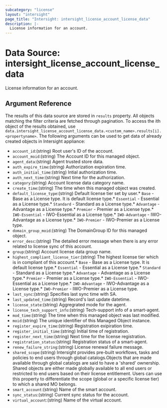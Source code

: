 ```yaml
---
subcategory: "license"
layout: "intersight"
page_title: "Intersight: intersight_license_account_license_data"
description: |-
  License information for an account.
---
```


# Data Source: intersight_license_account_license_data
License information for an account.
## Argument Reference
The results of this data source are stored in `results` property.
All objects matching the filter criteria are fetched through pagination.
To access the ith object of the results obtained, use `data.intersight_license_account_license_data.<custom_name>.results[i].<propertyname>`.
The following arguments can be used to get data of already created objects in Intersight appliance:
* `account_id`:(string) Root user's ID of the account. 
* `account_moid`:(string) The Account ID for this managed object. 
* `agent_data`:(string) Agent trusted store data. 
* `auth_expire_time`:(string) Authorization expiration time. 
* `auth_initial_time`:(string) Intial authorization time. 
* `auth_next_time`:(string) Next time for the authorization. 
* `category`:(string) Account license data category name. 
* `create_time`:(string) The time when this managed object was created. 
* `default_license_type`:(string) Default license tier set by user.* `Base` - Base as a License type. It is default license type.* `Essential` - Essential as a License type.* `Standard` - Standard as a License type.* `Advantage` - Advantage as a License type.* `Premier` - Premier as a License type.* `IWO-Essential` - IWO-Essential as a License type.* `IWO-Advantage` - IWO-Advantage as a License type.* `IWO-Premier` - IWO-Premier as a License type. 
* `domain_group_moid`:(string) The DomainGroup ID for this managed object. 
* `error_desc`:(string) The detailed error message when there is any error related to license sync of this account. 
* `group`:(string) Account license data group name. 
* `highest_compliant_license_tier`:(string) The highest license tier which is in compliant of this account.* `Base` - Base as a License type. It is default license type.* `Essential` - Essential as a License type.* `Standard` - Standard as a License type.* `Advantage` - Advantage as a License type.* `Premier` - Premier as a License type.* `IWO-Essential` - IWO-Essential as a License type.* `IWO-Advantage` - IWO-Advantage as a License type.* `IWO-Premier` - IWO-Premier as a License type. 
* `last_sync`:(string) Specifies last sync time with SA. 
* `last_updated_time`:(string) Record's last update datetime. 
* `license_state`:(string) Aggregrated mode for the agent. 
* `license_tech_support_info`:(string) Tech-support info of a smart-agent. 
* `mod_time`:(string) The time when this managed object was last modified. 
* `moid`:(string) The unique identifier of this Managed Object instance. 
* `register_expire_time`:(string) Registration exipiration time. 
* `register_initial_time`:(string) Initial time of registration. 
* `register_next_time`:(string) Next time for the license registration. 
* `registration_status`:(string) Registration status of a smart-agent. 
* `renew_failure_string`:(string) License renewal failure message. 
* `shared_scope`:(string) Intersight provides pre-built workflows, tasks and policies to end users through global catalogs.Objects that are made available through global catalogs are said to have a 'shared' ownership. Shared objects are either made globally available to all end users or restricted to end users based on their license entitlement. Users can use this property to differentiate the scope (global or a specific license tier) to which a shared MO belongs. 
* `smart_account`:(string) Name of the smart account. 
* `sync_status`:(string) Current sync status for the account. 
* `virtual_account`:(string) Name of the virtual account. 
 